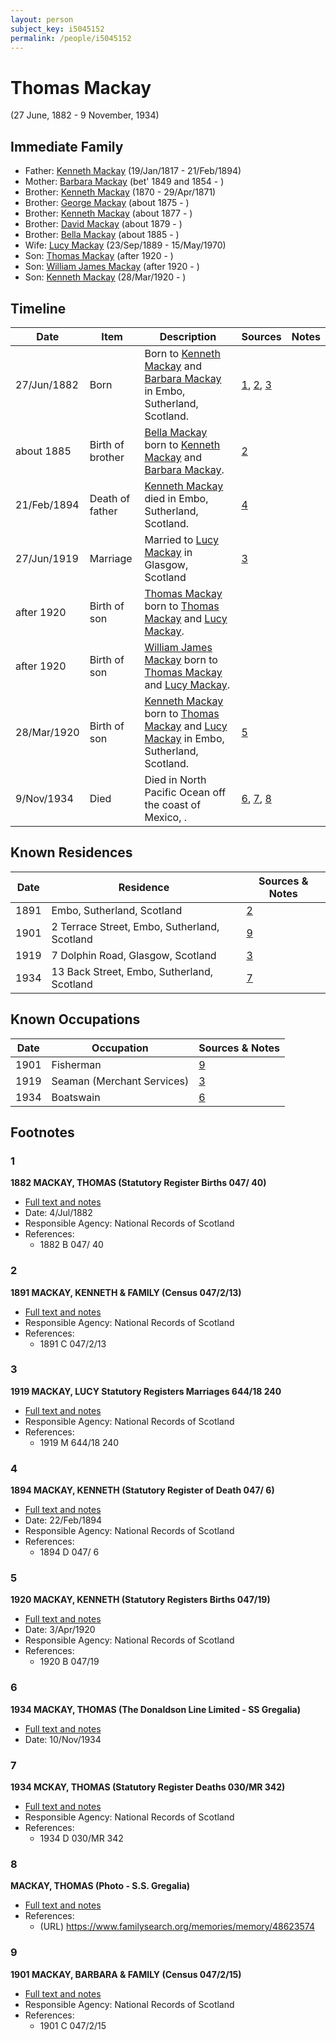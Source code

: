 ```yaml
---
layout: person
subject_key: i5045152
permalink: /people/i5045152
---
```


# Thomas Mackay
(27 June, 1882 - 9 November, 1934)

## Immediate Family

* Father: [Kenneth Mackay](./@21362348@-kenneth-mackay-b1817-1-19-d1894-2-21.md) (19/Jan/1817 - 21/Feb/1894)
* Mother: [Barbara Mackay](./@52409786@-barbara-mackay-b1849~1854-d.md) (bet' 1849 and 1854 - )
* Brother: [Kenneth Mackay](./@32622896@-kenneth-mackay-b1870-d1871-4-29.md) (1870 - 29/Apr/1871)
* Brother: [George Mackay](./@46319502@-george-mackay-b1875-d.md) (about 1875 - )
* Brother: [Kenneth Mackay](./@38140776@-kenneth-mackay-b1877-d.md) (about 1877 - )
* Brother: [David Mackay](./@66349958@-david-mackay-b1879-d.md) (about 1879 - )
* Brother: [Bella Mackay](./@54814674@-bella-mackay-b1885-d.md) (about 1885 - )
* Wife: [Lucy Mackay](./@16587624@-lucy-mackay-b1889-9-23-d1970-5-15.md) (23/Sep/1889 - 15/May/1970)
* Son: [Thomas Mackay](./@11442358@-thomas-mackay-b1920-d.md) (after 1920 - )
* Son: [William James Mackay](./@53698892@-william-james-mackay-b1920-d.md) (after 1920 - )
* Son: [Kenneth Mackay](./@52754046@-kenneth-mackay-b1920-3-28-d.md) (28/Mar/1920 - )

## Timeline

Date | Item | Description | Sources | Notes
---|---|---|---|---
27/Jun/1882 | Born | Born to [Kenneth Mackay](./@21362348@-kenneth-mackay-b1817-1-19-d1894-2-21.md) and [Barbara Mackay](./@52409786@-barbara-mackay-b1849~1854-d.md) in Embo, Sutherland, Scotland. | [1](#1), [2](#2), [3](#3) | 
about 1885 | Birth of brother | [Bella Mackay](./@54814674@-bella-mackay-b1885-d.md) born to [Kenneth Mackay](./@21362348@-kenneth-mackay-b1817-1-19-d1894-2-21.md) and [Barbara Mackay](./@52409786@-barbara-mackay-b1849~1854-d.md). | [2](#2) | 
21/Feb/1894 | Death of father | [Kenneth Mackay](./@21362348@-kenneth-mackay-b1817-1-19-d1894-2-21.md) died in Embo, Sutherland, Scotland. | [4](#4) | 
27/Jun/1919 | Marriage | Married to [Lucy Mackay](./@16587624@-lucy-mackay-b1889-9-23-d1970-5-15.md) in Glasgow, Scotland | [3](#3) | 
after 1920 | Birth of son | [Thomas Mackay](./@11442358@-thomas-mackay-b1920-d.md) born to [Thomas Mackay](./@5045152@-thomas-mackay-b1882-6-27-d1934-11-9.md) and [Lucy Mackay](./@16587624@-lucy-mackay-b1889-9-23-d1970-5-15.md). |  | 
after 1920 | Birth of son | [William James Mackay](./@53698892@-william-james-mackay-b1920-d.md) born to [Thomas Mackay](./@5045152@-thomas-mackay-b1882-6-27-d1934-11-9.md) and [Lucy Mackay](./@16587624@-lucy-mackay-b1889-9-23-d1970-5-15.md). |  | 
28/Mar/1920 | Birth of son | [Kenneth Mackay](./@52754046@-kenneth-mackay-b1920-3-28-d.md) born to [Thomas Mackay](./@5045152@-thomas-mackay-b1882-6-27-d1934-11-9.md) and [Lucy Mackay](./@16587624@-lucy-mackay-b1889-9-23-d1970-5-15.md) in Embo, Sutherland, Scotland. | [5](#5) | 
9/Nov/1934 | Died | Died in North Pacific Ocean off the coast of Mexico, . | [6](#6), [7](#7), [8](#8) | 

## Known Residences

Date | Residence | Sources & Notes
---|---|---
1891 | Embo, Sutherland, Scotland | [2](#2)
1901 | 2 Terrace Street, Embo, Sutherland, Scotland | [9](#9)
1919 | 7 Dolphin Road, Glasgow, Scotland | [3](#3)
1934 | 13 Back Street, Embo, Sutherland, Scotland | [7](#7)

## Known Occupations

Date | Occupation | Sources & Notes
---|---|---
1901 | Fisherman | [9](#9)
1919 | Seaman (Merchant Services) | [3](#3)
1934 | Boatswain | [6](#6)

## Footnotes

### 1

**1882 MACKAY, THOMAS (Statutory Register Births 047/ 40)**

* [Full text and notes](../sources/@19955204@-1882-mackay,-thomas-statutory-register-births-047-40-.md)
* Date: 4/Jul/1882
* Responsible Agency: National Records of Scotland
* References: 
  * 1882 B 047/ 40

### 2

**1891 MACKAY, KENNETH & FAMILY (Census 047/2/13)**

* [Full text and notes](../sources/@2993134@-1891-mackay,-kenneth-&-family-census-047-2-13-.md)
* Responsible Agency: National Records of Scotland
* References: 
  * 1891 C 047/2/13

### 3

**1919 MACKAY, LUCY Statutory Registers Marriages 644/18 240**

* [Full text and notes](../sources/@28195272@-1919-mackay,-lucy-statutory-registers-marriages-644-18-240.md)
* Responsible Agency: National Records of Scotland
* References: 
  * 1919 M 644/18 240

### 4

**1894 MACKAY, KENNETH (Statutory Register of Death 047/ 6)**

* [Full text and notes](../sources/@30088487@-1894-mackay,-kenneth-statutory-register-of-death-047-6-.md)
* Date: 22/Feb/1894
* Responsible Agency: National Records of Scotland
* References: 
  * 1894 D 047/ 6

### 5

**1920 MACKAY, KENNETH (Statutory Registers Births 047/19)**

* [Full text and notes](../sources/@37222698@-1920-mackay,-kenneth-statutory-registers-births-047-19-.md)
* Date: 3/Apr/1920
* Responsible Agency: National Records of Scotland
* References: 
  * 1920 B 047/19

### 6

**1934 MACKAY, THOMAS (The Donaldson Line Limited - SS Gregalia)**

* [Full text and notes](../sources/@31684368@-1934-mackay,-thomas-the-donaldson-line-limited-ss-gregalia-.md)
* Date: 10/Nov/1934

### 7

**1934 MCKAY, THOMAS (Statutory Register Deaths 030/MR 342)**

* [Full text and notes](../sources/@21891484@-1934-mckay,-thomas-statutory-register-deaths-030-mr-342-.md)
* Responsible Agency: National Records of Scotland
* References: 
  * 1934 D 030/MR 342

### 8

**MACKAY, THOMAS (Photo - S.S. Gregalia)**

* [Full text and notes](../sources/@66111707@-mackay,-thomas-photo-s.s.-gregalia-.md)
* References: 
  * (URL) https://www.familysearch.org/memories/memory/48623574

### 9

**1901 MACKAY, BARBARA & FAMILY (Census 047/2/15)**

* [Full text and notes](../sources/@9213@-1901-mackay,-barbara-&-family-census-047-2-15-.md)
* Responsible Agency: National Records of Scotland
* References: 
  * 1901 C 047/2/15

